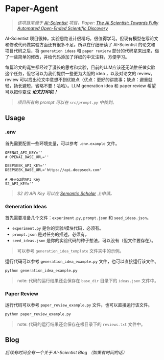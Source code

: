 # Paper-Agent

> *该项目来源于 [AI-Scientist](https://github.com/SakanaAI/AI-Scientist) 项目，Paper: [The AI Scientist: Towards Fully Automated Open-Ended Scientific Discovery](https://arxiv.org/abs/2408.06292)*

AI-Scientist 项目很棒，实验思路设计很精巧，很值得学习。但现有模型在写论文和修改代码做实验方面还有很多不足，所以在仔细研读了 AI-Scientist 的论文和项目代码之后，将 `generation ideas` 和 `paper revierw` 部分的代码拿来出来，做了一些简单的修改，并给代码添加了详细的中文注释，方便学习。

每篇论文的诞生都经过了漫长的思考和实验，目前的LLM应该还无法胜任做实验这个任务，但它可以为我们提供一些更为大胆的 idea ，以及对论文的 review。review 可以找出论文中意想不到优缺点（优点：更好的讲故事；缺点：避重就轻，扬长避短，省略不要！哈哈）。LLM generation idea 和 paper review 希望可以把你变成 ***论文打印机！*** 

> *项目所有的 prompt 可以在 `src/prompt.py` 中找到。*

## Usage

### .env

首先需要配置一些环境变量，可以参考 `.env.example` 文件。

```
OPENAI_API_KEY=''
# OPENAI_BASE_URL='' 

DEEPSEEK_API_KEY=''
DEEPSEEK_BASE_URL='https://api.deepseek.com'

# 用于S2的API Key 
S2_API_KEY=''
```

> *S2 的 API Key 可以在 [Semantic Scholar](https://www.semanticscholar.org/) 上申请。*

### Generation Ideas

首先需要准备几个文件：`experiment.py`, `prompt.json` 和 `seed_ideas.json`。

- `experiment.py` 是你的实验/模块代码，必须有。
- `prompt.json` 是对任务的描述，必须有。
- `seed_ideas.json` 是你的实验代码的种子想法，可以没有（但文件要存在）。

> 可以参考 `generation_idea_template` 文件夹中的示例。

运行代码可以参考 `generation_idea_example.py` 文件，也可以直接运行该文件。

```bash
python generation_idea_example.py
```

> note: 代码的运行结果还会保存在 `base_dir` 目录下的 `ideas.json` 文件中。

### Paper Review

运行代码可以参考 `paper_review_example.py` 文件，也可以直接运行该文件。

```bash
python paper_review_example.py
```

> note: 代码的运行结果还会保存在根目录下的 `reviews.txt` 文件中。

## Blog

*后续有时间会有一个关于 AI-Scientist Blog （如果有时间的话）*

